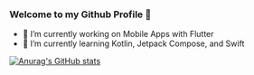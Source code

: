 ### Welcome to my Github Profile 👋

<!--
**edunnett/edunnett** is a ✨ _special_ ✨ repository because its `README.md` (this file) appears on your GitHub profile.

Here are some ideas to get you started:
-->
- 🔭 I’m currently working on Mobile Apps with Flutter
- 🌱 I’m currently learning Kotlin, Jetpack Compose, and Swift


[![Anurag's GitHub stats](https://github-readme-stats.vercel.app/api?username=edunnett)](https://github.com/anuraghazra/github-readme-stats)
